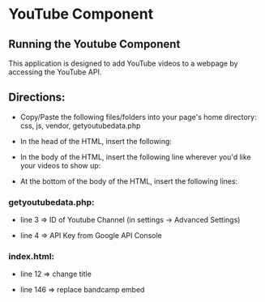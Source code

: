 # YouTube Component

## Running the Youtube Component

This application is designed to add YouTube videos to a webpage by accessing the YouTube API.

## Directions:

* Copy/Paste the following files/folders into your page's home directory: css, js, vendor, getyoutubedata.php

* In the head of the HTML, insert the following: 
>  <link href="css/video.css" rel="stylesheet">

* In the body of the HTML, insert the following line wherever you'd like your videos to show up:
>  <div id="videolist"></div>

* At the bottom of the body of the HTML, insert the following lines:
>  <script src="js/jQuery.js"></script>
>  <script src="js/ythelper.js"></script>

### getyoutubedata.php:

* line 3 => ID of Youtube Channel (in settings -> Advanced Settings)

* line 4 => API Key from Google API Console

### index.html:

* line 12 => change title

* line 146 => replace bandcamp embed



